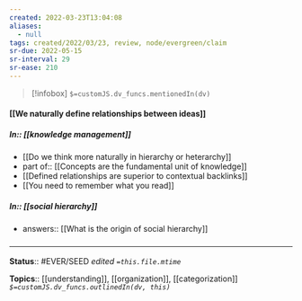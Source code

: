 ```yaml
---
created: 2022-03-23T13:04:08 
aliases:
  - null
tags: created/2022/03/23, review, node/evergreen/claim
sr-due: 2022-05-15
sr-interval: 29
sr-ease: 210
---
```

> [!infobox]
`$=customJS.dv_funcs.mentionedIn(dv)`

#### [[We naturally define relationships between ideas]] 

##### In:: [[knowledge management]]

- [[Do we think more naturally in hierarchy or heterarchy]]
- part of:: [[Concepts are the fundamental unit of knowledge]]
- [[Defined relationships are superior to contextual backlinks]]
- [[You need to remember what you read]]

##### In:: [[social hierarchy]]

- answers:: [[What is the origin of social hierarchy]]

### <hr class="footnote"/>

**Status**:: #EVER/SEED 
*edited `=this.file.mtime`*

**Topics**:: [[understanding]], [[organization]], [[categorization]] 
*`$=customJS.dv_funcs.outlinedIn(dv, this)`*
